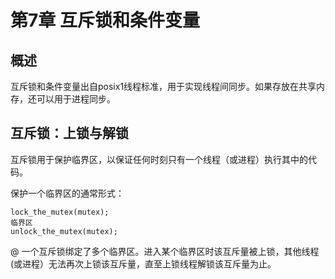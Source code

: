 # 第7章 互斥锁和条件变量

## 概述

互斥锁和条件变量出自posix1线程标准，用于实现线程间同步。如果存放在共享内存，还可以用于进程同步。

## 互斥锁：上锁与解锁

互斥锁用于保护临界区，以保证任何时刻只有一个线程（或进程）执行其中的代码。

保护一个临界区的通常形式：
```fakec
lock_the_mutex(mutex);
临界区
unlock_the_mutex(mutex);
```

@ 一个互斥锁绑定了多个临界区。进入某个临界区时该互斥量被上锁，其他线程(或进程）无法再次上锁该互斥量，直至上锁线程解锁该互斥量为止。 
